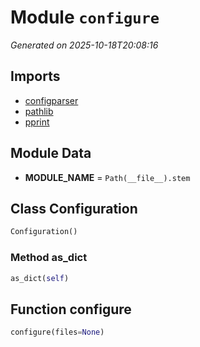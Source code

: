 # Module `configure`

<a name='module-configure'></a>
*Generated on 2025-10-18T20:08:16*

## Imports

- [configparser](https://docs.python.org/3/library/configparser.html)
- [pathlib](https://docs.python.org/3/library/pathlib.html)
- [pprint](https://docs.python.org/3/library/pprint.html)

## Module Data

<a name='configure-var-module_name'></a>
- **MODULE_NAME** = `Path(__file__).stem`

## Class **Configuration**

<a name='configure-class-configuration'></a>
```python
Configuration()
```

### Method **as_dict**

<a name='configure-class-configuration-method-as_dict'></a>
```python
as_dict(self)
```

## Function **configure**

<a name='configure-function-configure'></a>
```python
configure(files=None)
```

